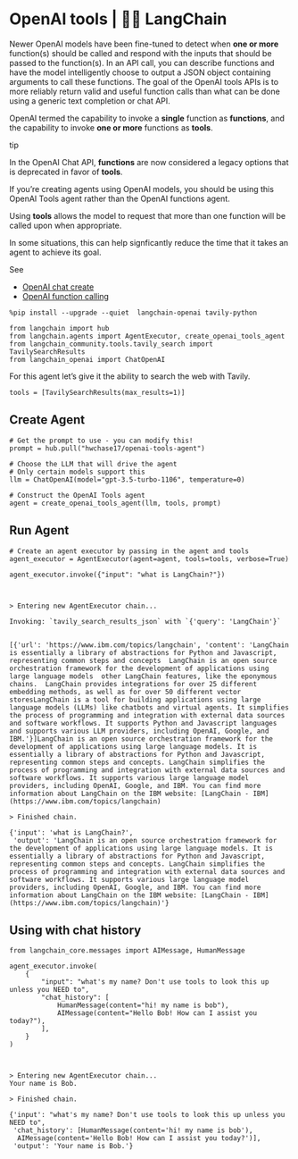 # OpenAI tools | 🦜️🔗 LangChain
Newer OpenAI models have been fine-tuned to detect when **one or more** function(s) should be called and respond with the inputs that should be passed to the function(s). In an API call, you can describe functions and have the model intelligently choose to output a JSON object containing arguments to call these functions. The goal of the OpenAI tools APIs is to more reliably return valid and useful function calls than what can be done using a generic text completion or chat API.

OpenAI termed the capability to invoke a **single** function as **functions**, and the capability to invoke **one or more** functions as **tools**.

tip

In the OpenAI Chat API, **functions** are now considered a legacy options that is deprecated in favor of **tools**.

If you’re creating agents using OpenAI models, you should be using this OpenAI Tools agent rather than the OpenAI functions agent.

Using **tools** allows the model to request that more than one function will be called upon when appropriate.

In some situations, this can help signficantly reduce the time that it takes an agent to achieve its goal.

See

*   [OpenAI chat create](https://platform.openai.com/docs/api-reference/chat/create)
*   [OpenAI function calling](https://platform.openai.com/docs/guides/function-calling)

```
%pip install --upgrade --quiet  langchain-openai tavily-python

```


```
from langchain import hub
from langchain.agents import AgentExecutor, create_openai_tools_agent
from langchain_community.tools.tavily_search import TavilySearchResults
from langchain_openai import ChatOpenAI

```


For this agent let’s give it the ability to search the web with Tavily.

```
tools = [TavilySearchResults(max_results=1)]

```


Create Agent[​](#create-agent "Direct link to Create Agent")
------------------------------------------------------------

```
# Get the prompt to use - you can modify this!
prompt = hub.pull("hwchase17/openai-tools-agent")

```


```
# Choose the LLM that will drive the agent
# Only certain models support this
llm = ChatOpenAI(model="gpt-3.5-turbo-1106", temperature=0)

# Construct the OpenAI Tools agent
agent = create_openai_tools_agent(llm, tools, prompt)

```


Run Agent[​](#run-agent "Direct link to Run Agent")
---------------------------------------------------

```
# Create an agent executor by passing in the agent and tools
agent_executor = AgentExecutor(agent=agent, tools=tools, verbose=True)

```


```
agent_executor.invoke({"input": "what is LangChain?"})

```


```


> Entering new AgentExecutor chain...

Invoking: `tavily_search_results_json` with `{'query': 'LangChain'}`


[{'url': 'https://www.ibm.com/topics/langchain', 'content': 'LangChain is essentially a library of abstractions for Python and Javascript, representing common steps and concepts  LangChain is an open source orchestration framework for the development of applications using large language models  other LangChain features, like the eponymous chains.  LangChain provides integrations for over 25 different embedding methods, as well as for over 50 different vector storesLangChain is a tool for building applications using large language models (LLMs) like chatbots and virtual agents. It simplifies the process of programming and integration with external data sources and software workflows. It supports Python and Javascript languages and supports various LLM providers, including OpenAI, Google, and IBM.'}]LangChain is an open source orchestration framework for the development of applications using large language models. It is essentially a library of abstractions for Python and Javascript, representing common steps and concepts. LangChain simplifies the process of programming and integration with external data sources and software workflows. It supports various large language model providers, including OpenAI, Google, and IBM. You can find more information about LangChain on the IBM website: [LangChain - IBM](https://www.ibm.com/topics/langchain)

> Finished chain.

```


```
{'input': 'what is LangChain?',
 'output': 'LangChain is an open source orchestration framework for the development of applications using large language models. It is essentially a library of abstractions for Python and Javascript, representing common steps and concepts. LangChain simplifies the process of programming and integration with external data sources and software workflows. It supports various large language model providers, including OpenAI, Google, and IBM. You can find more information about LangChain on the IBM website: [LangChain - IBM](https://www.ibm.com/topics/langchain)'}

```


Using with chat history[​](#using-with-chat-history "Direct link to Using with chat history")
---------------------------------------------------------------------------------------------

```
from langchain_core.messages import AIMessage, HumanMessage

agent_executor.invoke(
    {
        "input": "what's my name? Don't use tools to look this up unless you NEED to",
        "chat_history": [
            HumanMessage(content="hi! my name is bob"),
            AIMessage(content="Hello Bob! How can I assist you today?"),
        ],
    }
)

```


```


> Entering new AgentExecutor chain...
Your name is Bob.

> Finished chain.

```


```
{'input': "what's my name? Don't use tools to look this up unless you NEED to",
 'chat_history': [HumanMessage(content='hi! my name is bob'),
  AIMessage(content='Hello Bob! How can I assist you today?')],
 'output': 'Your name is Bob.'}

```
